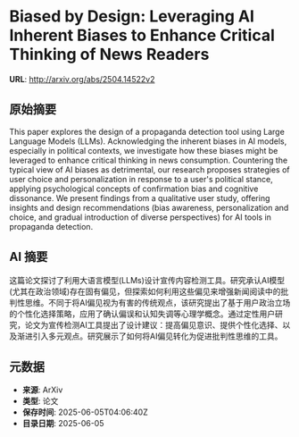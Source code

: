 # Biased by Design: Leveraging AI Inherent Biases to Enhance Critical Thinking of News Readers

**URL**: http://arxiv.org/abs/2504.14522v2

## 原始摘要

This paper explores the design of a propaganda detection tool using Large
Language Models (LLMs). Acknowledging the inherent biases in AI models,
especially in political contexts, we investigate how these biases might be
leveraged to enhance critical thinking in news consumption. Countering the
typical view of AI biases as detrimental, our research proposes strategies of
user choice and personalization in response to a user's political stance,
applying psychological concepts of confirmation bias and cognitive dissonance.
We present findings from a qualitative user study, offering insights and design
recommendations (bias awareness, personalization and choice, and gradual
introduction of diverse perspectives) for AI tools in propaganda detection.


## AI 摘要

这篇论文探讨了利用大语言模型(LLMs)设计宣传内容检测工具。研究承认AI模型(尤其在政治领域)存在固有偏见，但探索如何利用这些偏见来增强新闻阅读中的批判性思维。不同于将AI偏见视为有害的传统观点，该研究提出了基于用户政治立场的个性化选择策略，应用了确认偏误和认知失调等心理学概念。通过定性用户研究，论文为宣传检测AI工具提出了设计建议：提高偏见意识、提供个性化选择、以及渐进引入多元观点。研究展示了如何将AI偏见转化为促进批判性思维的工具。

## 元数据

- **来源**: ArXiv
- **类型**: 论文
- **保存时间**: 2025-06-05T04:06:40Z
- **目录日期**: 2025-06-05
